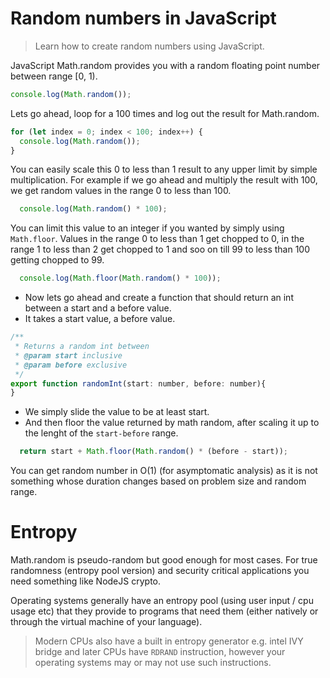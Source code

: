 # Random numbers in JavaScript
> Learn how to create random numbers using JavaScript.

JavaScript Math.random provides you with a random floating point number between range [0, 1).

```js
console.log(Math.random());
```

Lets go ahead, loop for a 100 times and log out the result for Math.random.
```js
for (let index = 0; index < 100; index++) {
  console.log(Math.random());
}
```

You can easily scale this 0 to less than 1 result to any upper limit by simple multiplication. For example if we go ahead and multiply the result with 100, we get random values in the range 0 to less than 100.

```js
  console.log(Math.random() * 100);
```
You can limit this value to an integer if you wanted by simply using `Math.floor`. Values in the range 0 to less than 1 get chopped to 0, in the range 1 to less than 2 get chopped to 1 and soo on till 99 to less than 100 getting chopped to 99.

```js
  console.log(Math.floor(Math.random() * 100));
```

* Now lets go ahead and create a function that should return an int between a start and a before value.
* It takes a start value, a before value.

```js
/**
 * Returns a random int between
 * @param start inclusive
 * @param before exclusive
 */
export function randomInt(start: number, before: number){
}
```

* We simply slide the value to be at least start.
* And then floor the value returned by math random, after scaling it up to the lenght of the `start-before` range.

```js
  return start + Math.floor(Math.random() * (before - start));
```

You can get random number in O(1) (for asymptomatic analysis) as it is not something whose duration changes based on problem size and random range.

# Entropy
Math.random is pseudo-random but good enough for most cases. For true randomness (entropy pool version) and security critical applications you need something like NodeJS crypto.

Operating systems generally have an entropy pool (using user input / cpu usage etc) that they provide to programs that need them (either natively or through the virtual machine of your language).

> Modern CPUs also have a built in entropy generator e.g. intel IVY bridge and later CPUs have `RDRAND` instruction, however your operating systems may or may not use such instructions.
